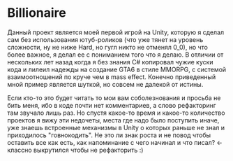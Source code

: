 # Billionaire

Данный проект является моей первой игрой на Unity, которую я сделал сам без использования ютуб-роликов (что уже тянет на уровень сложности, ну не ниже Hard, но гугл никто не отменял 0_0), но что более важное, я делал ее с пониманием того что я делаю. В отличии от нескольких лет назад когда я без знания C# копировал чужие куски кода и лилеил надежды на создание GTA6 в стиле MMORPG, с системой взаимоотношений по круче чем в mass effect. Конечно приведенный мной пример является шуткой, но совсем не далекой от истины.

Если кто-то это будет читать то мои вам соболезнования и просьба не бить меня, ибо в коде почти нет комментариев, а слово рефакторинг там звучало лишь раз. Но спустя какое-то время и какое-то количество проектов я вижу эти недочеты, места где надо было поступить иначе, уже знаешь встроенные механизмы в Unity о которых раньше не знал и приходилось "говнокодить". Не это ли знак роста и не повод чтобы оставить все как есть, как напоминание с чего начинал и что писал? <- классно выкрутился чтобы не рефакторить :)
